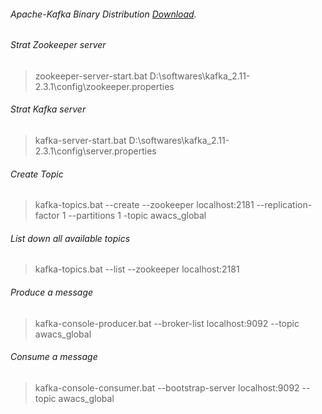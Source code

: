 ###### Apache-Kafka Binary Distribution [Download](http://apachemirror.wuchna.com/kafka/2.3.1/kafka_2.11-2.3.1.tgz).

###### Strat Zookeeper server
> zookeeper-server-start.bat D:\softwares\kafka_2.11-2.3.1\config\zookeeper.properties

###### Strat Kafka server 
> kafka-server-start.bat D:\softwares\kafka_2.11-2.3.1\config\server.properties

###### Create Topic
> kafka-topics.bat --create --zookeeper localhost:2181 --replication-factor 1 --partitions 1 -topic awacs_global

###### List down all available topics
> kafka-topics.bat --list --zookeeper localhost:2181

###### Produce a message
> kafka-console-producer.bat --broker-list localhost:9092 --topic awacs_global

###### Consume a message
> kafka-console-consumer.bat --bootstrap-server localhost:9092 --topic awacs_global